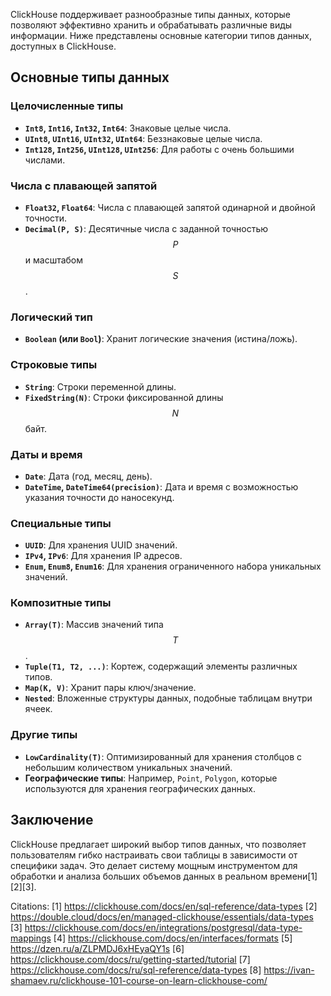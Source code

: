 ClickHouse поддерживает разнообразные типы данных, которые позволяют эффективно хранить и обрабатывать различные виды информации. Ниже представлены основные категории типов данных, доступных в ClickHouse.

## Основные типы данных

### Целочисленные типы
- **`Int8`, `Int16`, `Int32`, `Int64`**: Знаковые целые числа.
- **`UInt8`, `UInt16`, `UInt32`, `UInt64`**: Беззнаковые целые числа.
- **`Int128`, `Int256`, `UInt128`, `UInt256`**: Для работы с очень большими числами.

### Числа с плавающей запятой
- **`Float32`, `Float64`**: Числа с плавающей запятой одинарной и двойной точности.
- **`Decimal(P, S)`**: Десятичные числа с заданной точностью $$P$$ и масштабом $$S$$.

### Логический тип
- **`Boolean` (или `Bool`)**: Хранит логические значения (истина/ложь).

### Строковые типы
- **`String`**: Строки переменной длины.
- **`FixedString(N)`**: Строки фиксированной длины $$N$$ байт.

### Даты и время
- **`Date`**: Дата (год, месяц, день).
- **`DateTime`, `DateTime64(precision)`**: Дата и время с возможностью указания точности до наносекунд.

### Специальные типы
- **`UUID`**: Для хранения UUID значений.
- **`IPv4`, `IPv6`**: Для хранения IP адресов.
- **`Enum`, `Enum8`, `Enum16`**: Для хранения ограниченного набора уникальных значений.

### Композитные типы
- **`Array(T)`**: Массив значений типа $$T$$.
- **`Tuple(T1, T2, ...)`**: Кортеж, содержащий элементы различных типов.
- **`Map(K, V)`**: Хранит пары ключ/значение.
- **`Nested`**: Вложенные структуры данных, подобные таблицам внутри ячеек.

### Другие типы
- **`LowCardinality(T)`**: Оптимизированный для хранения столбцов с небольшим количеством уникальных значений.
- **Географические типы**: Например, `Point`, `Polygon`, которые используются для хранения географических данных.

## Заключение

ClickHouse предлагает широкий выбор типов данных, что позволяет пользователям гибко настраивать свои таблицы в зависимости от специфики задач. Это делает систему мощным инструментом для обработки и анализа больших объемов данных в реальном времени[1][2][3].

Citations:
[1] https://clickhouse.com/docs/en/sql-reference/data-types
[2] https://double.cloud/docs/en/managed-clickhouse/essentials/data-types
[3] https://clickhouse.com/docs/en/integrations/postgresql/data-type-mappings
[4] https://clickhouse.com/docs/en/interfaces/formats
[5] https://dzen.ru/a/ZLPMDJ6xHEyaQY1s
[6] https://clickhouse.com/docs/ru/getting-started/tutorial
[7] https://clickhouse.com/docs/ru/sql-reference/data-types
[8] https://ivan-shamaev.ru/clickhouse-101-course-on-learn-clickhouse-com/